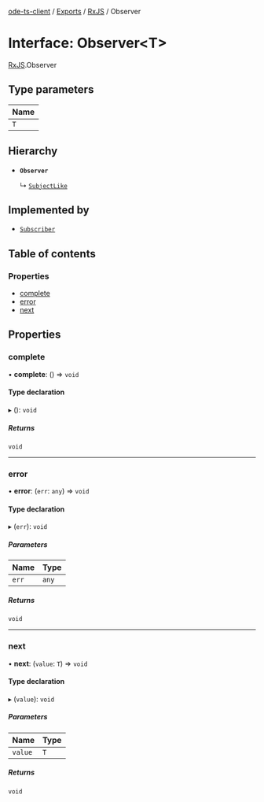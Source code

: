 [ode-ts-client](../README.md) / [Exports](../modules.md) / [RxJS](../modules/RxJS.md) / Observer

# Interface: Observer<T\>

[RxJS](../modules/RxJS.md).Observer

## Type parameters

| Name |
| :------ |
| `T` |

## Hierarchy

- **`Observer`**

  ↳ [`SubjectLike`](RxJS.SubjectLike.md)

## Implemented by

- [`Subscriber`](../classes/RxJS.Subscriber.md)

## Table of contents

### Properties

- [complete](RxJS.Observer.md#complete)
- [error](RxJS.Observer.md#error)
- [next](RxJS.Observer.md#next)

## Properties

### complete

• **complete**: () => `void`

#### Type declaration

▸ (): `void`

##### Returns

`void`

___

### error

• **error**: (`err`: `any`) => `void`

#### Type declaration

▸ (`err`): `void`

##### Parameters

| Name | Type |
| :------ | :------ |
| `err` | `any` |

##### Returns

`void`

___

### next

• **next**: (`value`: `T`) => `void`

#### Type declaration

▸ (`value`): `void`

##### Parameters

| Name | Type |
| :------ | :------ |
| `value` | `T` |

##### Returns

`void`
